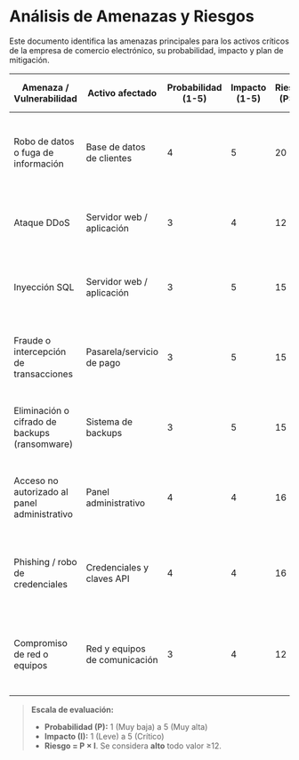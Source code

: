 # Análisis de Amenazas y Riesgos  
Este documento identifica las amenazas principales para los activos críticos de la empresa de comercio electrónico, su probabilidad, impacto y plan de mitigación.

| Amenaza / Vulnerabilidad        | Activo afectado             | Probabilidad (1-5) | Impacto (1-5) | Riesgo (P×I) | Medidas de mitigación recomendadas                                      |
|---------------------------------|-----------------------------|-------------------|--------------|------------|-------------------------------------------------------------------------|
| Robo de datos o fuga de información | Base de datos de clientes    | 4 | 5 | 20 | **Cifrado AES**, control estricto de accesos, monitoreo continuo de logs, pruebas de penetración. |
| Ataque DDoS                     | Servidor web / aplicación   | 3 | 4 | 12 | Uso de **CDN**, balanceador de carga, reglas de limitación de tasa y WAF. |
| Inyección SQL                   | Servidor web / aplicación   | 3 | 5 | 15 | Consultas parametrizadas, validación de entradas, escaneo de vulnerabilidades. |
| Fraude o intercepción de transacciones | Pasarela/servicio de pago | 3 | 5 | 15 | Protocolo **HTTPS/TLS**, autenticación fuerte, monitoreo de transacciones. |
| Eliminación o cifrado de backups (ransomware) | Sistema de backups         | 3 | 5 | 15 | Backups offline y en la nube con versionado, verificación y pruebas de restauración. |
| Acceso no autorizado al panel administrativo | Panel administrativo       | 4 | 4 | 16 | Autenticación multifactor, contraseñas robustas, revisión de roles y permisos. |
| Phishing / robo de credenciales | Credenciales y claves API   | 4 | 4 | 16 | MFA, rotación periódica de claves, capacitación a usuarios, filtrado de correos maliciosos. |
| Compromiso de red o equipos     | Red y equipos de comunicación | 3 | 4 | 12 | Firewall bien configurado, VPN segura, segmentación de red, actualizaciones periódicas. |

> **Escala de evaluación:**  
> - **Probabilidad (P):** 1 (Muy baja) a 5 (Muy alta)  
> - **Impacto (I):** 1 (Leve) a 5 (Crítico)  
> - **Riesgo = P × I**. Se considera **alto** todo valor ≥12.
